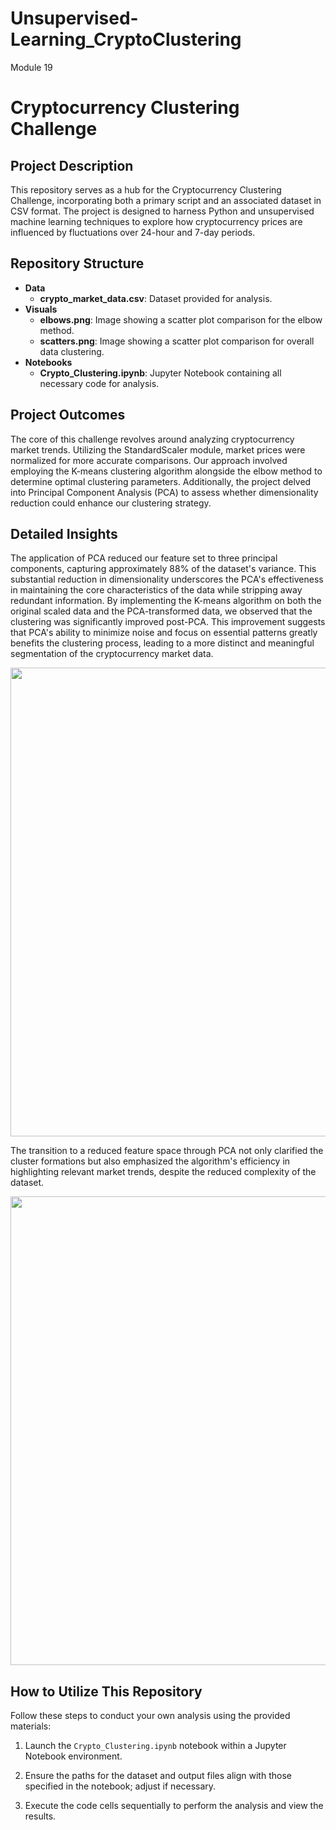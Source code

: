 # Unsupervised-Learning_CryptoClustering
Module 19

# Cryptocurrency Clustering Challenge

## Project Description

This repository serves as a hub for the Cryptocurrency Clustering Challenge, incorporating both a primary script and an associated dataset in CSV format. The project is designed to harness Python and unsupervised machine learning techniques to explore how cryptocurrency prices are influenced by fluctuations over 24-hour and 7-day periods.

## Repository Structure
- **Data**
    - **crypto_market_data.csv**: Dataset provided for analysis.
- **Visuals**
    - **elbows.png**: Image showing a scatter plot comparison for the elbow method.
    - **scatters.png**: Image showing a scatter plot comparison for overall data clustering.
- **Notebooks**
    - **Crypto_Clustering.ipynb**: Jupyter Notebook containing all necessary code for analysis.

## Project Outcomes

The core of this challenge revolves around analyzing cryptocurrency market trends. Utilizing the StandardScaler module, market prices were normalized for more accurate comparisons. Our approach involved employing the K-means clustering algorithm alongside the elbow method to determine optimal clustering parameters. Additionally, the project delved into Principal Component Analysis (PCA) to assess whether dimensionality reduction could enhance our clustering strategy.

## Detailed Insights

The application of PCA reduced our feature set to three principal components, capturing approximately 88% of the dataset's variance. This substantial reduction in dimensionality underscores the PCA's effectiveness in maintaining the core characteristics of the data while stripping away redundant information. By implementing the K-means algorithm on both the original scaled data and the PCA-transformed data, we observed that the clustering was significantly improved post-PCA. This improvement suggests that PCA's ability to minimize noise and focus on essential patterns greatly benefits the clustering process, leading to a more distinct and meaningful segmentation of the cryptocurrency market data.

<div align="center">
    <img src="https://github.com/GLiberatos/Unsupervised-Learning_CryptoClustering/tree/main/Assets/elbows.png" width="750">
</div>

The transition to a reduced feature space through PCA not only clarified the cluster formations but also emphasized the algorithm's efficiency in highlighting relevant market trends, despite the reduced complexity of the dataset.

<div align="center">
    <img src="https://github.com/GLiberatos/Unsupervised-Learning_CryptoClustering/tree/main/Assets/scatters.png" width="750">
</div>

## How to Utilize This Repository

Follow these steps to conduct your own analysis using the provided materials:

1. Launch the `Crypto_Clustering.ipynb` notebook within a Jupyter Notebook environment.

2. Ensure the paths for the dataset and output files align with those specified in the notebook; adjust if necessary.

3. Execute the code cells sequentially to perform the analysis and view the results.
